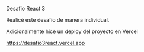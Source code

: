 Desafio React 3

Realicé este desafío de manera individual.

Adicionalmente hice un deploy del proyecto en Vercel

https://desafio3react.vercel.app
